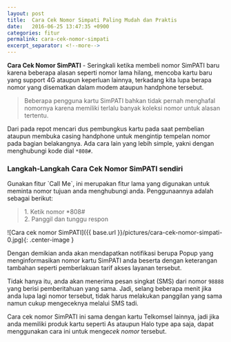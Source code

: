 ```yaml
---
layout: post
title:  Cara Cek Nomor Simpati Paling Mudah dan Praktis
date:   2016-06-25 13:47:35 +0900
categories: fitur
permalink: cara-cek-nomor-simpati
excerpt_separator: <!--more-->
---
```

<b>Cara Cek Nomor SimPATI</b> - Seringkali ketika membeli nomor SimPATI baru karena beberapa alasan seperti nomor lama hilang, mencoba kartu baru yang support 4G ataupun <!--more--> keperluan lainnya, terkadang kita lupa berapa nomor yang disematkan dalam modem ataupun handphone tersebut.

<blockquote>	
Beberapa pengguna kartu SimPATI bahkan tidak pernah menghafal nomornya karena memiliki terlalu banyak koleksi nomor untuk alasan tertentu.
</blockquote>

Dari pada repot mencari dus pembungkus kartu pada saat pembelian ataupun membuka casing handphone untuk mengintip tempelan nomor pada bagian belakangnya. Ada cara lain yang lebih simple, yakni dengan menghubungi kode dial `*808#`.

<h3>Langkah-Langkah Cara Cek Nomor SimPATI sendiri</h3>
Gunakan fitur `Call Me`, ini merupakan fitur lama yang digunakan untuk meminta nomor tujuan anda menghubungi anda. Penggunaannya adalah sebagai berikut:

<blockquote>
	1. Ketik nomor *808#<br/>
	2. Panggil dan tunggu respon
</blockquote>

![Cara cek nomor SimPATI]({{ base.url }}/pictures/cara-cek-nomor-simpati-0.jpg){: .center-image }

Dengan demikian anda akan mendapatkan notifikasi berupa Popup yang menginformasikan nomor kartu SimPATI anda beserta dengan keterangan tambahan seperti pemberlakuan tarif akses layanan tersebut.

Tidak hanya itu, anda akan menerima pesan singkat (SMS) dari nomor `98888` yang berisi pemberitahuan yang sama. Jadi, selang beberapa menit jika anda lupa lagi nomor tersebut, tidak harus melakukan panggilan yang sama namun cukup mengeceknya melalui SMS tadi.

Cara cek nomor SimPATI ini sama dengan kartu Telkomsel lainnya, jadi jika anda memiliki produk kartu seperti As ataupun Halo type apa saja, dapat menggunakan cara ini untuk menge<i>cek nomor</i> tersebut.